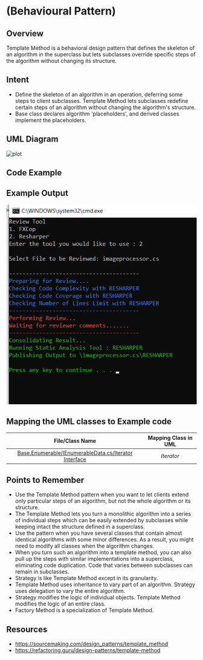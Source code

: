 # (Behavioural Pattern)

## Overview

Template Method is a behavioral design pattern that defines the skeleton of an algorithm in the superclass but lets subclasses override specific steps of the algorithm without changing its structure.

## Intent
- Define the skeleton of an algorithm in an operation, deferring some steps to client subclasses. Template Method lets subclasses redefine certain steps of an algorithm without changing the algorithm's structure.
- Base class declares algorithm 'placeholders', and derived classes implement the placeholders.

## UML Diagram
![plot](./uml.png)

## Code Example

## Example Output
![output](output.png)

## Mapping the UML classes to Example code
| **File/Class Name** | **Mapping Class in UML**  |
| :-----: | :-: |
|[Base.Enumerable/IEnumerableData.cs/Iterator Interface](./Base.Enumarable/IEnumarableData.cs)|*Iterator*|

## Points to Remember
- Use the Template Method pattern when you want to let clients extend only particular steps of an algorithm, but not the whole algorithm or its structure.
- The Template Method lets you turn a monolithic algorithm into a series of individual steps which can be easily extended by subclasses while keeping intact the structure defined in a superclass.
- Use the pattern when you have several classes that contain almost identical algorithms with some minor differences. As a result, you might need to modify all classes when the algorithm changes. 
- When you turn such an algorithm into a template method, you can also pull up the steps with similar implementations into a superclass, eliminating code duplication. Code that varies between subclasses can remain in subclasses.
- Strategy is like Template Method except in its granularity.
- Template Method uses inheritance to vary part of an algorithm. Strategy uses delegation to vary the entire algorithm.
- Strategy modifies the logic of individual objects. Template Method modifies the logic of an entire class.
- Factory Method is a specialization of Template Method.

## Resources
- https://sourcemaking.com/design_patterns/template_method
- https://refactoring.guru/design-patterns/template-method
